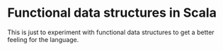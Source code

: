 # Functional data structures in Scala

This is just to experiment with functional data structures to get a better feeling for the language.

